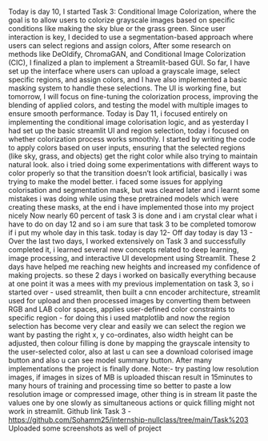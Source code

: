 Today is day 10, I started Task 3: Conditional Image Colorization, where the goal is to allow users to colorize grayscale images based on specific conditions like making the sky blue or the grass green. 
Since user interaction is key, I decided to use a segmentation-based approach where users can select regions and assign colors, 
 After some research on methods like DeOldify, ChromaGAN, and Conditional Image Colorization (CIC), I finalized a plan to implement a Streamlit-based GUI. So far, I have set up the interface where users can upload a grayscale image, select specific regions, and assign colors, and I have also implemented a basic masking system to handle these selections. 
The UI is working fine, but tomorrow, I will focus on fine-tuning the colorization process, improving the blending of applied colors, 
 and testing the model with multiple images to ensure smooth performance. 
Today is Day 11, 
i focused entirely on implementing the conditional image colorisation logic, 
and as yesterday I had set up the basic streamlit UI and region selection, today i focused on whether colorization process works smoothly. 
I started by writing the code to apply colors based on user inputs, ensuring that the selected regions (like sky, grass, and objects) get the right color while also trying to maintain natural look. 
 also i tried doing some experimentations with different ways to color properly so that the transition doesn’t look artificial, basically i was trying to make the model better. 
i faced some issues for applying colorisation and segmentation mask, but was cleared later and i learnt some mistakes i was doing while using these pretrained models which were creating these masks, at the end i have implemented those into my project nicely
Now nearly 60 percent of task 3 is done and i am crystal clear what i have to do on day 12 and so i am sure that task 3 to be completed tomorow if i put my whole day in this task.
today is day 12-
Off day
today is day 13 - 
Over the last two days, I worked extensively on Task 3 and successfully completed it, i learned several new concepts related to deep learning, image processing, and interactive UI development using Streamlit. These 2 days have helped me reaching new heights and increased my confidence of making projects. 
so these 2 days i worked on basically everything because at one point it was a mees with my previous implementation on task 3, so i started over - used streamlit, then built a cnn encoder architecture, streamlit used for upload and then processed images by converting them between RGB and LAB color spaces, applies user-defined color constraints to specific region - for doing this i used matplotlib and now the region selection has become very clear and easily we can select the region we want by pasting the right x, y co-ordinates, also width height can be adjusted, then colour filling is done by mapping the grayscale intensity to the user-selected color, also at last u can see a download colorised image button and also u can see model summary button. After many implementations the project is finally done. 
Note:- try pasting low resolution images, if images in sizes of MB is uploaded thiscan result in 15minutes to many hours of training and processing time so better to paste a low resolution image or compressed image, 
other thing is in stream lit paste the values one by one slowly as simultaneous actions or quick filling might not work in streamlit. 
Github link Task 3 - https://github.com/Sohamm25/internship-nullclass/tree/main/Task%203
Uploaded some screenshots as well of project
